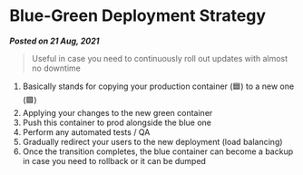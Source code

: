 # Blue-Green Deployment Strategy
**_Posted on 21 Aug, 2021_**

> Useful in case you need to continuously roll out updates with almost no downtime

1. Basically stands for copying your production container (🟦) to a new one (🟩)
2. Applying your changes to the new green container
3. Push this container to prod alongside the blue one
4. Perform any automated tests / QA
5. Gradually redirect your users to the new deployment (load balancing)
6. Once the transition completes, the blue container can become a backup in case you need to rollback or it can be dumped
